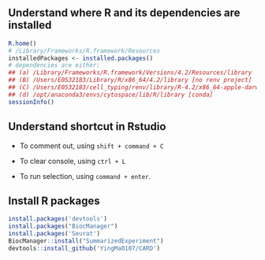 ## Understand where R and its dependencies are installed

```R
R.home()
# /Library/Frameworks/R.framework/Resources
installedPackages <- installed.packages()
# dependencies are either:
## (a) /Library/Frameworks/R.framework/Versions/4.2/Resources/library   [baseR]
## (B) /Users/E0532183/Library/R/x86_64/4.2/library [no renv project]
## (C) /Users/E0532183/cell_typing/renv/library/R-4.2/x86_64-apple-darwin17.0 [renv project]
## (d) /opt/anaconda3/envs/cytospace/lib/R/library [conda] 
sessionInfo()
```

## Understand shortcut in Rstudio

* To comment out, using `shift + command + C`

* To clear console, using `ctrl + L`

* To run selection, using `command + enter`.


## Install R packages

```R
install.packages('devtools')
install.packages("BiocManager")
install.packages('Seurat')
BiocManager::install("SummarizedExperiment")
devtools::install_github('YingMa0107/CARD')
```

